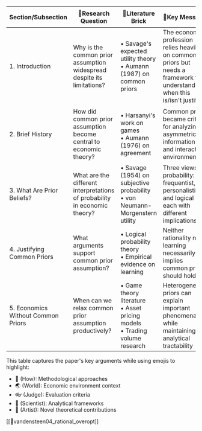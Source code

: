 
| Section/Subsection | 🔐Research Question | 🧱Literature Brick | 🔑Key Message | 📊Evidence & Examples |
|-------------------|---------------------|-------------------|---------------|---------------------|
| 1. Introduction | Why is the common prior assumption widespread despite its limitations? | • Savage's expected utility theory<br>• Aumann (1987) on common priors | The economics profession relies heavily on common priors but needs a framework to understand when this is/isn't justified | 🧭 Example: Public disagreement exists despite rationality |
| 2. Brief History | How did common prior assumption become central to economic theory? | • Harsanyi's work on games<br>• Aumann (1976) on agreement | Common prior became critical for analyzing asymmetric information and interactive environments | 🌏 Example: Nash equilibrium depends on common knowledge assumptions |
| 3. What Are Prior Beliefs? | What are the different interpretations of probability in economic theory? | • Savage (1954) on subjective probability<br>• von Neumann-Morgenstern utility | Three views of probability: frequentist, personalistic, and logical - each with different implications | 👓 Examples: Coin tosses vs personal weather predictions |
| 4. Justifying Common Priors | What arguments support common prior assumption? | • Logical probability theory<br>• Empirical evidence on learning | Neither rationality nor learning necessarily implies common priors should hold | 🧠 Example: Difficulty justifying common beliefs about unique events |
| 5. Economics Without Common Priors | When can we relax common prior assumption productively? | • Game theory literature<br>• Asset pricing models<br>• Trading volume research | Heterogeneous priors can explain important phenomena while maintaining analytical tractability | 🤜 Examples: Asset bubbles, trading patterns, market anomalies |

This table captures the paper's key arguments while using emojis to highlight:
- 🧭 (How): Methodological approaches
- 🌏 (World): Economic environment context  
- 👓 (Judge): Evaluation criteria
- 🧠 (Scientist): Analytical frameworks
- 🤜 (Artist): Novel theoretical contributions

[[📜vandensteen04_rational_overopt]]